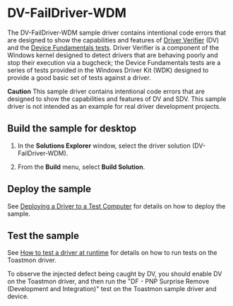 <!---
    name: DV-FailDriver-WDM
    platform: WDM
    language: cpp
    category: DriverVerifier Tools
    description: Demonstrates how Driver Verifier (DV) can find errors in a WDM driver.
    samplefwlink: https://go.microsoft.com/fwlink/p/?linkid=856743
--->


DV-FailDriver-WDM
=================

The DV-FailDriver-WDM sample driver contains intentional code errors that are designed to show the capabilities and features of [Driver Verifier](https://msdn.microsoft.com/en-us/library/windows/hardware/ff545448) (DV) and the [Device Fundamentals tests](https://msdn.microsoft.com/en-us/library/windows/hardware/jj673011).  Driver Verifier is a component of the Windows kernel designed to detect drivers that are behaving poorly and stop their execution via a bugcheck; the Device Fundamentals tests are a series of tests provided in the Windows Driver Kit (WDK) designed to provide a good basic set of tests against a driver.

**Caution** This sample driver contains intentional code errors that are designed to show the capabilities and features of DV and SDV. This sample driver is not intended as an example for real driver development projects.

Build the sample for desktop
--------------
1.  In the **Solutions Explorer** window, select the driver solution (DV-FailDriver-WDM).

2.  From the **Build** menu, select **Build Solution**.

Deploy the sample
--------------
See [Deploying a Driver to a Test Computer](https://msdn.microsoft.com/en-us/library/windows/hardware/hh454834) for details on how to deploy the sample.

Test the sample
--------------
See [How to test a driver at runtime](https://msdn.microsoft.com/en-us/library/windows/hardware/ff554820) for details on how to run tests on the Toastmon driver.

To observe the injected defect being caught by DV, you should enable DV on the Toastmon driver, and then run the "DF - PNP Surprise Remove (Development and Integration)" test on the Toastmon sample driver and device.